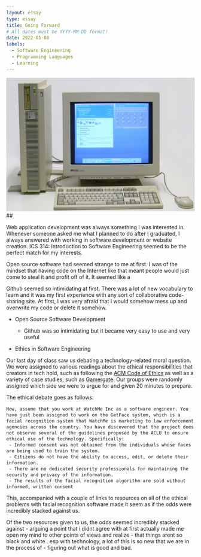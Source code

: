 ```yaml
---
layout: essay
type: essay
title: Going Forward
# All dates must be YYYY-MM-DD format!
date: 2022-05-08
labels:
  - Software Engineering
  - Programming Languages
  - Learning
---
```


<img class="ui medium right floated rounded image" src="../images/oldpc.jpg">
## 

Web application development was always something I was interested in. Whenever someone asked me what I planned to do after I graduated, I always answered with working in software development or website creation. ICS 314: Introduction to Software Engineering seemed to be the perfect match for my interests.

Open source software had seemed strange to me at first. I was of the mindset that having code on the Internet like that meant people would just come to steal it and profit off of it. It seemed like a 

Github seemed so intimidating at first. There was a lot of new vocabulary to learn and it was my first experience with any sort of collaborative code-sharing site. At first, I was very afraid that I would somehow mess up and overwrite my code or delete it somehow. 

- Open Source Software Development
  - Github was so intimidating but it became very easy to use and very useful 

- Ethics in Software Engineering

Our last day of class saw us debating a technology-related moral question. We were assigned to various readings about the ethical responsibilities that creators in tech hold, such as following the [ACM Code of Ethics](https://www.acm.org/code-of-ethics) as well as a variety of case studies, such as [Gamergate](https://en.wikipedia.org/wiki/Gamergate_(harassment_campaign)). Our groups were randomly assigned which side we were to argue for and given 20 minutes to prepare.

The ethical debate goes as follows:
```
Now, assume that you work at WatchMe Inc as a software engineer. You have just been assigned to work on the GetFace system, which is a facial recognition system that WatchMe is marketing to law enforcement agencies across the country. You have discovered that the project does not observe several of the guidelines proposed by the ACLU to ensure ethical use of the technology. Specifically: 
 - Informed consent was not obtained from the individuals whose faces are being used to train the system. 
 - Citizens do not have the ability to access, edit, or delete their information.
 - There are no dedicated security professionals for maintaining the security and privacy of the information.
 - The results of the facial recognition algorithm are sold without informed, written consent
```
This, accompanied with a couple of links to resources on all of the ethical problems with facial recognition software made it seem as if the odds were incredibly stacked against us. 

  Of the two resources given to us, the odds seemed incredibly stacked against 
      - arguing a point that i didnt agree with at first actually made me open my mind to other points of views and realize
      - that things arent so black and white . esp with technology, a lot of this is so new that we are in the process of 
      - figuring out what is good and bad. 